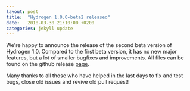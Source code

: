 ```yaml
---
layout: post
title:  "Hydrogen 1.0.0-beta2 released"
date:   2018-03-30 21:10:00 +0200
categories: jekyll update
---
```


We're happy to announce the release of the second beta version of Hydrogen 1.0. Compared to the first beta version, it has no new major features, but a lot of smaller bugfixes and improvements. All files can be found on the github release [page](https://github.com/hydrogen-music/hydrogen/releases/tag/1.0.0-beta2).

Many thanks to all those who have helped in the last days to fix and test bugs, close old issues and revive old pull request!
